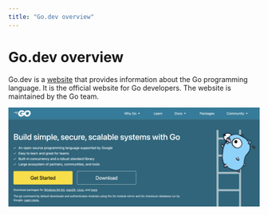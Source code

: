 ```yaml
---
title: "Go.dev overview"
---
```


# Go.dev overview

Go.dev is a [website](https://go.dev) that provides information about the Go programming language. It is the official website for Go developers. The website is maintained by the Go team.


![go.dev](../../images/lessons/golang-introduction/go-dev.png)